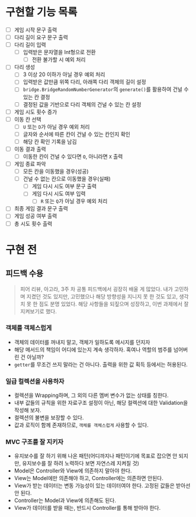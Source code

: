 # 구현할 기능 목록

- [ ] 게임 시작 문구 출력
- [ ] 다리 길이 요구 문구 출력
- [ ] 다리 길이 입력
  - [ ] 입력받은 문자열을 Int형으로 전환
    - [ ] 전환 불가할 시 예외 처리
- [ ] 다리 생성
  - [ ] 3 이상 20 이하가 아닐 경우 예외 처리
  - [ ] 입력받은 값만큼 위쪽 다리, 아래쪽 다리 객체의 길이 설정
  - [ ] `bridge.BridgeRandomNumberGenerator`의 `generate()`를 활용하여 건널 수 있는 칸 결정
  - [ ] 결정된 값을 기반으로 다리 객체의 건널 수 있는 칸 설정
- [ ] 게임 시도 횟수 증가
- [ ] 이동 칸 선택
  - [ ] `U` 또는 `D`가 아닐 경우 예외 처리
  - [ ] 글자와 순서에 따른 칸이 건널 수 있는 칸인지 확인
  - [ ] 해당 칸 확인 기록을 남김
- [ ] 이동 결과 출력
  - [ ] 이동한 칸이 건널 수 있다면 `O`, 아니라면 `X` 출력
- [ ] 게임 종료 파악
  - [ ] 모든 칸을 이동했을 경우(성공)
  - [ ] 건널 수 없는 칸으로 이동했을 경우(실패)
    - [ ] 게임 다시 시도 여부 문구 출력
    - [ ] 게임 다시 시도 여부 입력
      - [ ] `R` 또는 `Q`가 아닐 경우 예외 처리
- [ ] 최종 게임 결과 문구 출력
- [ ] 게임 성공 여부 출력
- [ ] 총 시도 횟수 출력

# 구현 전

## 피드백 수용

> 피어 리뷰, 아고라, 3주 차 공통 피드백에서 굉장히 배울 게 많았다. 내가 고민하며 지켰던 것도 있지만, 고민했으나 해당 방향성을 지니지 못 한 것도 있고, 생각치 못 한 점도 분명 있었다. 해당 사항들을 되짚으며 성장하고, 이번 과제에서 잘 지켜보기로 했다.

### 객체를 객체스럽게

- 객체의 데이터를 꺼내지 말고, 객체가 일하도록 메시지를 던지자
- 해당 메서드의 책임이 어디에 있는지 계속 생각하자. 혹여나 역할의 범주를 넘어버린 건 아닐까?
- `getter`를 무조건 쓰지 말라는 건 아니다. 출력을 위한 값 획득 등에서는 허용된다.

### 일급 컬렉션을 사용하자

- 컬렉션을 Wrapping하며, 그 외의 다른 멤버 변수가 없는 상태를 칭한다.
- 내부 값들의 규칙을 위한 자료구조 설정이 아닌, 해당 컬렉션에 대한 Validation을 작성해 보자.
- 컬렉션의 불변을 보장할 수 있다.
- 값과 로직이 함께 존재하므로, `객체를 객체스럽게` 사용할 수 있다.

### MVC 구조를 잘 지키자

- 유지보수를 잘 하기 위해 나온 패턴(어디까지나 패턴이기에 목표로 잡으면 안 되지만, 유지보수를 잘 하려 노력하다 보면 자연스레 지켜질 것)
- Model은 Controller와 View에 의존하지 말아야 한다.
- View는 Model에만 의존해야 하고, Controller에는 의존하면 안된다.
- View가 받는 데이터는 변동 가능성이 있는 데이터여야 한다. 고정된 값들은 받아선 안 된다.
- Controller는 Model과 View에 의존해도 된다.
- View가 데이터를 받을 때는, 반드시 Controller를 통해 받아야 한다.



